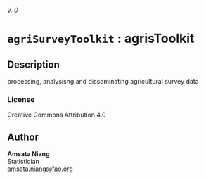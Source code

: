 _v. 0_  

`agriSurveyToolkit` : agrisToolkit
==================================

Description
-----------

processing, analysisng and disseminating agricultural survey data

### License
Creative Commons Attribution 4.0

Author
------

**Amsata Niang**  
Statistician  
amsata.niang@fao.org  
